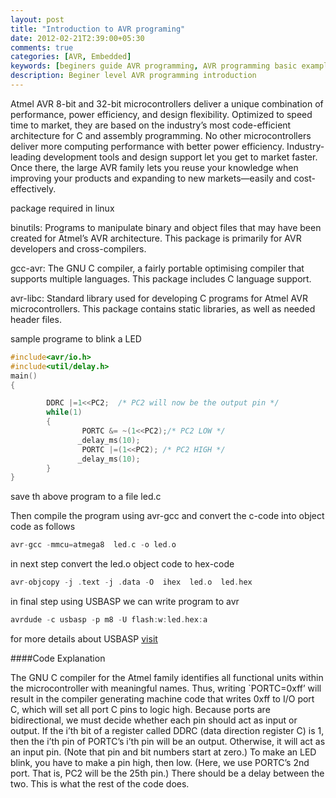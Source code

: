```yaml
---
layout: post
title: "Introduction to AVR programing"
date: 2012-02-21T2:39:00+05:30
comments: true
categories: [AVR, Embedded]
keywords: [beginers guide AVR programming, AVR programming basic examples, intro to AVR programming, avr introduction, begginer avr examples, how to avr programs, avr examples, basic avr code]
description: Beginer level AVR programming introduction 
---
```


Atmel AVR 8-bit and 32-bit microcontrollers deliver a unique combination of performance, power efficiency, and design flexibility. Optimized to speed time to market, they are based on the industry’s most code-efficient architecture for C and assembly programming. No other microcontrollers deliver more computing performance with better power efficiency. Industry-leading development tools and design support let you get to market faster. Once there, the large AVR family lets you reuse your knowledge when improving your products and expanding to new markets—easily and cost-effectively.

package required in linux

binutils: Programs to manipulate binary and object files that may have been created for Atmel’s AVR architecture. This package is primarily for AVR developers and cross-compilers.

gcc-avr: The GNU C compiler, a fairly portable optimising compiler that supports multiple languages. This package includes C language support.

avr-libc: Standard library used for developing C programs for Atmel AVR microcontrollers. This package contains static libraries, as well as needed header files.

sample programe to blink  a LED

```c
#include<avr/io.h>
#include<util/delay.h>
main()
{

        DDRC |=1<<PC2;  /* PC2 will now be the output pin */
        while(1)
        {
                PORTC &= ~(1<<PC2);/* PC2 LOW */
               _delay_ms(10);
                PORTC |=(1<<PC2); /* PC2 HIGH */
               _delay_ms(10);
        }
}
```
save th above program to a file led.c

Then compile the program using avr-gcc and convert the c-code into object code as follows
```c
avr-gcc -mmcu=atmega8  led.c -o led.o
```
in next step convert the led.o object code to hex-code
```c
avr-objcopy -j .text -j .data -O  ihex  led.o  led.hex
```
in final step using USBASP we can write program  to avr
```c
avrdude -c usbasp -p m8 -U flash:w:led.hex:a
```
for more details about USBASP [visit](http://achuwilson.wordpress.com/2011/12/15/usbasp-a-usb-programmer-for-avr-microcontrollers/)

####Code Explanation

The GNU C compiler for the Atmel family identifies all functional units within the microcontroller with meaningful names. Thus, writing `PORTC=0xff’ will result in the compiler generating machine code that writes 0xff to I/O port C, which will set all port C pins to logic high. Because ports are bidirectional, we must decide whether each pin should act as input or output. If the i’th bit of a register called DDRC (data direction register C) is 1, then the i’th pin of PORTC’s i’th pin will be an output. Otherwise, it will act as an input pin. (Note that pin and bit numbers start at zero.) To make an LED blink, you have to make a pin high, then low. (Here, we use PORTC’s 2nd port. That is, PC2 will be the 25th pin.) There should be a delay between the two. This is what the rest of the code does.
